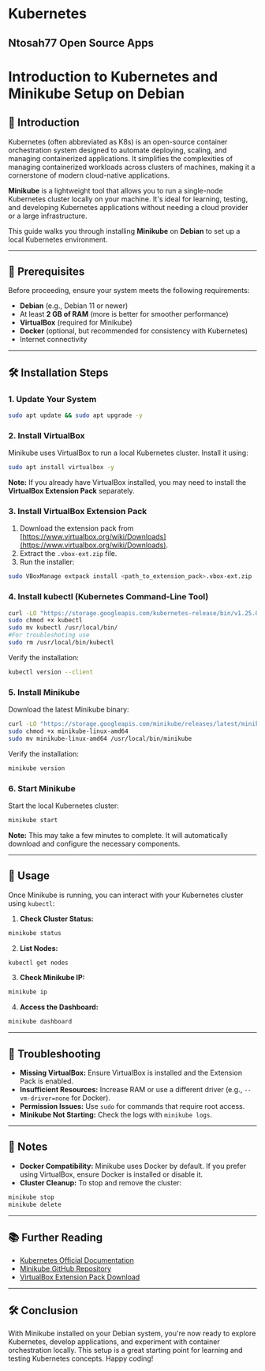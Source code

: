 # Kubernetes
## Ntosah77 Open Source Apps ##


# Introduction to Kubernetes and Minikube Setup on Debian

## 🚀 Introduction

Kubernetes (often abbreviated as K8s) is an open-source container orchestration system designed to automate deploying, scaling, and managing containerized applications. It simplifies the complexities of managing containerized workloads across clusters of machines, making it a cornerstone of modern cloud-native applications.

**Minikube** is a lightweight tool that allows you to run a single-node Kubernetes cluster locally on your machine. It's ideal for learning, testing, and developing Kubernetes applications without needing a cloud provider or a large infrastructure.

This guide walks you through installing **Minikube** on **Debian** to set up a local Kubernetes environment.

---

## 🧰 Prerequisites

Before proceeding, ensure your system meets the following requirements:

- **Debian** (e.g., Debian 11 or newer)
- At least **2 GB of RAM** (more is better for smoother performance)
- **VirtualBox** (required for Minikube)
- **Docker** (optional, but recommended for consistency with Kubernetes)
- Internet connectivity

---

## 🛠️ Installation Steps

### 1. Update Your System

```bash
sudo apt update && sudo apt upgrade -y
```

### 2. Install VirtualBox

Minikube uses VirtualBox to run a local Kubernetes cluster. Install it using:

```bash
sudo apt install virtualbox -y
```

**Note:** If you already have VirtualBox installed, you may need to install the **VirtualBox Extension Pack** separately.

### 3. Install VirtualBox Extension Pack

1. Download the extension pack from [https://www.virtualbox.org/wiki/Downloads](https://www.virtualbox.org/wiki/Downloads).
2. Extract the `.vbox-ext.zip` file.
3. Run the installer:

```bash
sudo VBoxManage extpack install <path_to_extension_pack>.vbox-ext.zip
```

### 4. Install kubectl (Kubernetes Command-Line Tool)

```bash
curl -LO "https://storage.googleapis.com/kubernetes-release/bin/v1.25.0/linux/amd64/kubectl"
sudo chmod +x kubectl
sudo mv kubectl /usr/local/bin/
#For troubleshoting use
sudo rm /usr/local/bin/kubectl
```

Verify the installation:

```bash
kubectl version --client
```

### 5. Install Minikube

Download the latest Minikube binary:

```bash
curl -LO "https://storage.googleapis.com/minikube/releases/latest/minikube-linux-amd64"
sudo chmod +x minikube-linux-amd64
sudo mv minikube-linux-amd64 /usr/local/bin/minikube
```

Verify the installation:

```bash
minikube version
```

### 6. Start Minikube

Start the local Kubernetes cluster:

```bash
minikube start
```

**Note:** This may take a few minutes to complete. It will automatically download and configure the necessary components.

---

## 🧪 Usage

Once Minikube is running, you can interact with your Kubernetes cluster using `kubectl`:

1. **Check Cluster Status:**

```bash
minikube status
```

2. **List Nodes:**

```bash
kubectl get nodes
```

3. **Check Minikube IP:**

```bash
minikube ip
```

4. **Access the Dashboard:**

```bash
minikube dashboard
```

---

## 🧪 Troubleshooting

- **Missing VirtualBox:** Ensure VirtualBox is installed and the Extension Pack is enabled.
- **Insufficient Resources:** Increase RAM or use a different driver (e.g., `--vm-driver=none` for Docker).
- **Permission Issues:** Use `sudo` for commands that require root access.
- **Minikube Not Starting:** Check the logs with `minikube logs`.

---

## 📝 Notes

- **Docker Compatibility:** Minikube uses Docker by default. If you prefer using VirtualBox, ensure Docker is installed or disable it.
- **Cluster Cleanup:** To stop and remove the cluster:

```bash
minikube stop
minikube delete
```

---

## 📚 Further Reading

- [Kubernetes Official Documentation](https://kubernetes.io/docs/)
- [Minikube GitHub Repository](https://github.com/kubernetes/minikube)
- [VirtualBox Extension Pack Download](https://www.virtualbox.org/wiki/Downloads)

---

## 🛠️ Conclusion

With Minikube installed on your Debian system, you're now ready to explore Kubernetes, develop applications, and experiment with container orchestration locally. This setup is a great starting point for learning and testing Kubernetes concepts. Happy coding! 
